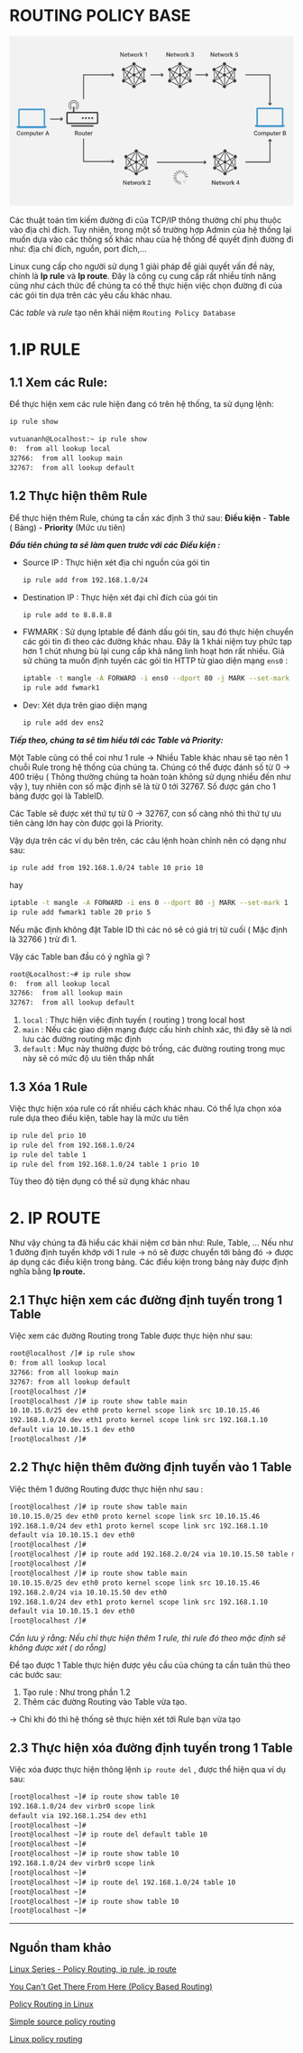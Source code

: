 # ROUTING POLICY BASE

![ROUTING%20POLICY%20BASE/Untitled.png](ROUTING%20POLICY%20BASE/Untitled.png)

Các thuật toán tìm kiếm đường đi của TCP/IP thông thường chỉ phụ thuộc vào địa chỉ đích. Tuy nhiên, trong một số trường hợp Admin của hệ thống lại muốn dựa vào các thông số khác nhau của hệ thống để quyết định đường đi như: địa chỉ đích, nguồn, port đích,...

Linux cung cấp cho người sử dụng 1 giải pháp để giải quyết vấn đề này, chính là **Ip rule** và **Ip route**. Đây là công cụ cung cấp rất nhiều tính năng cũng như cách thức để chúng ta có thể thực hiện việc chọn đường đi của các gói tin dựa trên các yêu cầu khác nhau.

Các *table* và *rule* tạo nên khái niệm `Routing Policy Database` 

# 1.IP RULE

## 1.1 Xem các Rule:

Để thực hiện xem các rule hiện đang có trên hệ thống, ta sử dụng lệnh:

```bash
ip rule show
```

```bash
vutuananh@Localhost:~ ip rule show
0:	from all lookup local
32766:	from all lookup main
32767:	from all lookup default
```

## 1.2 Thực hiện thêm Rule

Để thực hiện thêm Rule, chúng ta cần xác định 3 thứ sau: **Điều kiện** - **Table** ( Bảng) - **Priority** (Mức ưu tiên)

***Đầu tiên chúng ta sẽ làm quen trước với các Điều kiện :***

- Source IP : Thực hiện xét địa chỉ nguồn của gói tin

    ```bash
    ip rule add from 192.168.1.0/24
    ```

- Destination IP : Thực hiện xét đại chỉ đích của gói tin

    ```bash
    ip rule add to 8.8.8.8 
    ```

- FWMARK : Sử dụng Iptable để đánh dấu gói tin, sau đó thực hiện chuyển các gói tin đi theo các đường khác nhau. Đây là 1 khái niệm tuy phức tạp hơn 1 chút nhưng bù lại cung cấp khả năng linh hoạt hơn rất nhiều. Giả sử chúng ta muốn định tuyến các gói tin HTTP từ giao diện mạng `ens0` :

    ```bash
    iptable -t mangle -A FORWARD -i ens0 --dport 80 -j MARK --set-mark 1
    ip rule add fwmark1 
    ```

- Dev: Xét dựa trên giao diện mạng

    ```bash
    ip rule add dev ens2
    ```

***Tiếp theo, chúng ta sẽ tìm hiểu tới các Table và Priority:***

Một Table cũng có thể coi như 1 rule → Nhiều Table khác nhau sẽ tạo nên 1 chuỗi Rule trong hệ thống của chúng ta. Chúng có thể được đánh số từ 0 → 400 triệu ( Thông thường chúng ta hoàn toàn không sử dụng nhiều đến như vậy ), tuy nhiên con số mặc định sẽ là từ 0 tới 32767. Số được gán cho 1 bảng được gọi là TableID.

Các Table sẽ được xét thứ tự từ 0 → 32767, con số càng nhỏ thì thứ tự ưu tiên càng lớn hay còn được gọi là Priority.

Vậy dựa trên các ví dụ bên trên, các câu lệnh hoàn chỉnh nên có dạng như sau:

```bash
ip rule add from 192.168.1.0/24 table 10 prio 10
```

hay

```bash
iptable -t mangle -A FORWARD -i ens 0 --dport 80 -j MARK --set-mark 1
ip rule add fwmark1 table 20 prio 5
```

Nếu mặc định không đặt Table ID thì các nó sẽ có giá trị từ cuối ( Mặc định là 32766 ) trừ đi 1.

Vậy các Table ban đầu có ý nghĩa gì ?

```bash
root@Localhost:~# ip rule show
0:	from all lookup local
32766:	from all lookup main
32767:	from all lookup default
```

1. `local` : Thực hiện việc định tuyến ( routing ) trong local host
2. `main` : Nếu các giao diện mạng được cấu hình chính xác, thì đây sẽ là nơi lưu các đường routing mặc định
3. `default` : Mục này thường được bỏ trống, các đường routing trong mục này sẽ có mức độ ưu tiên thấp nhất

## 1.3 Xóa 1 Rule

Việc thực hiện xóa rule có rất nhiều cách khác nhau. Có thể lựa chọn xóa rule dựa theo điều kiện, table hay là mức ưu tiên

```bash
ip rule del prio 10
ip rule del from 192.168.1.0/24
ip rule del table 1
ip rule del from 192.168.1.0/24 table 1 prio 10
```

Tùy theo độ tiện dụng có thể sử dụng khác nhau 

# 2. IP ROUTE

Như vậy chúng ta đã hiểu các khái niệm cơ bản như: Rule, Table, ... Nếu như 1 đường định tuyến khớp với 1 rule → nó sẽ được chuyển tới bảng đó → được áp dụng các điều kiện trong bảng. Các điều kiện trong bảng này được định nghĩa bằng **Ip route.**

## 2.1 Thực hiện xem các đường định tuyến trong 1 Table

Việc xem các đường Routing trong Table được thực hiện như sau: 

```bash
root@localhost /]# ip rule show  
0: from all lookup local  
32766: from all lookup main  
32767: from all lookup default  
[root@localhost /]#  
[root@localhost /]# ip route show table main  
10.10.15.0/25 dev eth0 proto kernel scope link src 10.10.15.46  
192.168.1.0/24 dev eth1 proto kernel scope link src 192.168.1.10  
default via 10.10.15.1 dev eth0  
[root@localhost /]#
```

## 2.2 Thực hiện thêm đường định tuyến vào 1 Table

Việc thêm 1 đường Routing được thực hiện như sau :

```bash
[root@localhost /]# ip route show table main  
10.10.15.0/25 dev eth0 proto kernel scope link src 10.10.15.46  
192.168.1.0/24 dev eth1 proto kernel scope link src 192.168.1.10  
default via 10.10.15.1 dev eth0  
[root@localhost /]#  
[root@localhost /]# ip route add 192.168.2.0/24 via 10.10.15.50 table main  
[root@localhost /]#  
[root@localhost /]# ip route show table main   
10.10.15.0/25 dev eth0 proto kernel scope link src 10.10.15.46  
192.168.2.0/24 via 10.10.15.50 dev eth0  
192.168.1.0/24 dev eth1 proto kernel scope link src 192.168.1.10  
default via 10.10.15.1 dev eth0  
[root@localhost /]#
```

*Cần lưu ý rằng: Nếu chỉ thực hiện thêm 1 rule, thì rule đó theo mặc định sẽ không được xét ( do rỗng)*

Để tạo được 1 Table thực hiện được yêu cầu của chúng ta cần tuân thủ theo các bước sau:

1. Tạo rule : Như trong phần 1.2
2. Thêm các đường Routing vào Table vừa tạo.

→ Chỉ khi đó thì hệ thống sẽ thực hiện xét tới Rule bạn vừa tạo

## 2.3 Thực hiện xóa đường định tuyến trong 1 Table

Việc xóa được thực hiện thông lệnh `ip route del` , được thể hiện qua ví dụ sau:

```bash
[root@localhost ~]# ip route show table 10   
192.168.1.0/24 dev virbr0 scope link  
default via 192.168.1.254 dev eth1  
[root@localhost ~]#  
[root@localhost ~]# ip route del default table 10   
[root@localhost ~]#  
[root@localhost ~]# ip route show table 10   
192.168.1.0/24 dev virbr0 scope link  
[root@localhost ~]#  
[root@localhost ~]# ip route del 192.168.1.0/24 table 10   
[root@localhost ~]#  
[root@localhost ~]# ip route show table 10   
[root@localhost ~]#
```

---

## Nguồn tham khảo

[Linux Series - Policy Routing, ip rule, ip route](https://programmer.help/blogs/linux-series-policy-routing-ip-rule-ip-route.html)

[You Can't Get There From Here (Policy Based Routing)](https://dev.to/rkeene/you-can-t-get-there-from-here-policy-based-routing-55bh)

[Policy Routing in Linux](https://www.drdobbs.com/policy-routing-in-linux/199100936)

[Simple source policy routing](https://tldp.org/HOWTO/Adv-Routing-HOWTO/lartc.rpdb.simple.html)

[Linux policy routing](https://www.slideshare.net/thaobuithiphuong/linux-policy-routing)